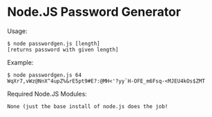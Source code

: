 # Node.JS Password Generator

Usage:
```
$ node passwordgen.js [length]
[returns password with given length]
```

Example:
```
$ node passwordgen.js 64
WqXr7,vWz@NnX^4upZ%&rE5pt9#E?:@MH<'?yy`H-OFE_m6Fsq-<MJEU4kOs$ZMT
```


Required Node.JS Modules:
```
None (just the base install of node.js does the job!
```
